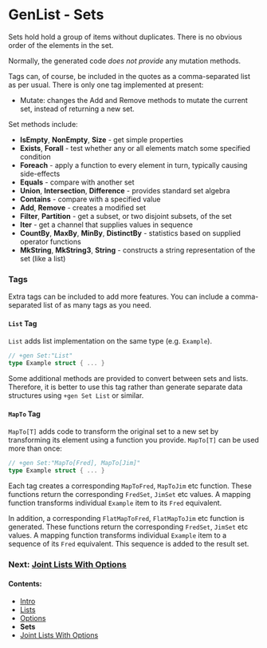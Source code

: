 # GenList - Sets

Sets hold hold a group of items without duplicates. There is no obvious order of the elements in the set.

Normally, the generated code *does not provide* any mutation methods.

Tags can, of course, be included in the quotes as a comma-separated list as per usual. There is only one
tag implemented at present:

 * Mutate: changes the Add and Remove methods to mutate the current set, instead of returning a new set.

Set methods include:

 * **IsEmpty**, **NonEmpty**, **Size** - get simple properties
 * **Exists**, **Forall** - test whether any or all elements match some specified condition
 * **Foreach** - apply a function to every element in turn, typically causing side-effects
 * **Equals** - compare with another set
 * **Union**, **Intersection**, **Difference** - provides standard set algebra
 * **Contains** - compare with a specified value
 * **Add**, **Remove** - creates a modified set
 * **Filter**, **Partition** - get a subset, or two disjoint subsets, of the set
 * **Iter** - get a channel that supplies values in sequence
 * **CountBy**, **MaxBy**, **MinBy**, **DistinctBy** - statistics based on supplied operator functions
 * **MkString**, **MkString3**, **String** - constructs a string representation of the set (like a list)

### Tags

Extra tags can be included to add more features. You can include a comma-separated list of as many tags as you need.

#### `List` Tag

`List` adds list implementation on the same type (e.g. `Example`).

````go
// +gen Set:"List"
type Example struct { ... }
````

Some additional methods are provided to convert between sets and lists. Therefore, it is better to use this tag
rather than generate separate data structures using `+gen Set List` or similar.

#### `MapTo` Tag

`MapTo[T]` adds code to transform the original set to a new 
set by transforming its element using a function you provide. `MapTo[T]` can be used more than once: 

````go
// +gen Set:"MapTo[Fred], MapTo[Jim]"
type Example struct { ... }
````

Each tag creates a corresponding `MapToFred`, `MapToJim` etc function. These functions return the corresponding
`FredSet`, `JimSet` etc values. A mapping function transforms individual `Example` item to its `Fred` equivalent.

In addition, a corresponding `FlatMapToFred`, `FlatMapToJim` etc function is generated. These functions return the 
corresponding `FredSet`, `JimSet` etc values. A mapping function transforms individual `Example` item to a
sequence of its `Fred` equivalent. This sequence is added to the result set.

### Next: [Joint Lists With Options](Unified.md)
#### Contents:

 * [Intro](README.md)
 * [Lists](List.md)
 * [Options](Option.md)
 * **Sets**
 * [Joint Lists With Options](Unified.md)
